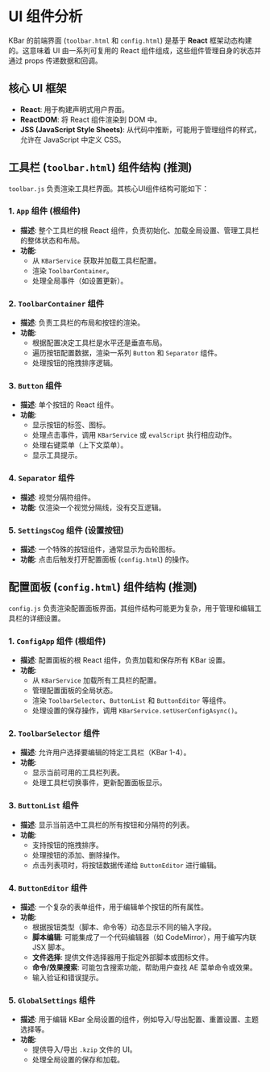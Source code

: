 # UI 组件分析

KBar 的前端界面 (`toolbar.html` 和 `config.html`) 是基于 **React** 框架动态构建的。这意味着 UI 由一系列可复用的 React 组件组成，这些组件管理自身的状态并通过 props 传递数据和回调。

## 核心 UI 框架

*   **React**: 用于构建声明式用户界面。
*   **ReactDOM**: 将 React 组件渲染到 DOM 中。
*   **JSS (JavaScript Style Sheets)**: 从代码中推断，可能用于管理组件的样式，允许在 JavaScript 中定义 CSS。

## 工具栏 (`toolbar.html`) 组件结构 (推测)

`toolbar.js` 负责渲染工具栏界面。其核心UI组件结构可能如下：

### 1. `App` 组件 (根组件)
*   **描述**: 整个工具栏的根 React 组件，负责初始化、加载全局设置、管理工具栏的整体状态和布局。
*   **功能**:
    *   从 `KBarService` 获取并加载工具栏配置。
    *   渲染 `ToolbarContainer`。
    *   处理全局事件（如设置更新）。

### 2. `ToolbarContainer` 组件
*   **描述**: 负责工具栏的布局和按钮的渲染。
*   **功能**:
    *   根据配置决定工具栏是水平还是垂直布局。
    *   遍历按钮配置数据，渲染一系列 `Button` 和 `Separator` 组件。
    *   处理按钮的拖拽排序逻辑。

### 3. `Button` 组件
*   **描述**: 单个按钮的 React 组件。
*   **功能**:
    *   显示按钮的标签、图标。
    *   处理点击事件，调用 `KBarService` 或 `evalScript` 执行相应动作。
    *   处理右键菜单（上下文菜单）。
    *   显示工具提示。

### 4. `Separator` 组件
*   **描述**: 视觉分隔符组件。
*   **功能**: 仅渲染一个视觉分隔线，没有交互逻辑。

### 5. `SettingsCog` 组件 (设置按钮)
*   **描述**: 一个特殊的按钮组件，通常显示为齿轮图标。
*   **功能**: 点击后触发打开配置面板 (`config.html`) 的操作。

## 配置面板 (`config.html`) 组件结构 (推测)

`config.js` 负责渲染配置面板界面。其组件结构可能更为复杂，用于管理和编辑工具栏的详细设置。

### 1. `ConfigApp` 组件 (根组件)
*   **描述**: 配置面板的根 React 组件，负责加载和保存所有 KBar 设置。
*   **功能**:
    *   从 `KBarService` 加载所有工具栏的配置。
    *   管理配置面板的全局状态。
    *   渲染 `ToolbarSelector`、`ButtonList` 和 `ButtonEditor` 等组件。
    *   处理设置的保存操作，调用 `KBarService.setUserConfigAsync()`。

### 2. `ToolbarSelector` 组件
*   **描述**: 允许用户选择要编辑的特定工具栏（KBar 1-4）。
*   **功能**:
    *   显示当前可用的工具栏列表。
    *   处理工具栏切换事件，更新配置面板显示。

### 3. `ButtonList` 组件
*   **描述**: 显示当前选中工具栏的所有按钮和分隔符的列表。
*   **功能**:
    *   支持按钮的拖拽排序。
    *   处理按钮的添加、删除操作。
    *   点击列表项时，将按钮数据传递给 `ButtonEditor` 进行编辑。

### 4. `ButtonEditor` 组件
*   **描述**: 一个复杂的表单组件，用于编辑单个按钮的所有属性。
*   **功能**:
    *   根据按钮类型（脚本、命令等）动态显示不同的输入字段。
    *   **脚本编辑**: 可能集成了一个代码编辑器（如 CodeMirror），用于编写内联 JSX 脚本。
    *   **文件选择**: 提供文件选择器用于指定外部脚本或图标文件。
    *   **命令/效果搜索**: 可能包含搜索功能，帮助用户查找 AE 菜单命令或效果。
    *   输入验证和错误提示。

### 5. `GlobalSettings` 组件
*   **描述**: 用于编辑 KBar 全局设置的组件，例如导入/导出配置、重置设置、主题选择等。
*   **功能**:
    *   提供导入/导出 `.kzip` 文件的 UI。
    *   处理全局设置的保存和加载。